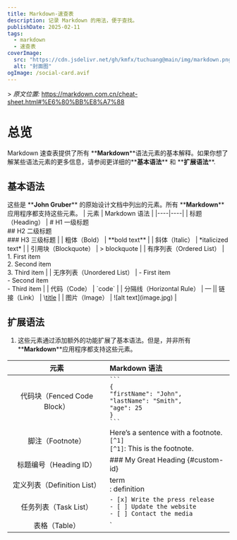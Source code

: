 ```yaml
---
title: Markdown-速查表
description: 记录 Markdown 的用法，便于查找。
publishDate: 2025-02-11
tags:
  - markdown
  - 速查表
coverImage:
  src: "https://cdn.jsdelivr.net/gh/kmfx/tuchuang@main/img/markdown.png"
  alt: "封面图"
ogImage: /social-card.avif
---
```

\> *原文位置:* <https://markdown.com.cn/cheat-sheet.html#%E6%80%BB%E8%A7%88>

# 总览

Markdown 速查表提供了所有 \*\***Markdown**\*\*语法元素的基本解释。如果你想了解某些语法元素的更多信息，请参阅更详细的\*\***基本语法**\*\* 和 \*\***扩展语法**\*\*.

## 基本语法

这些是 \*\***John Gruber**\*\* 的原始设计文档中列出的元素。所有 \*\***Markdown**\*\*应用程序都支持这些元素。
| 元素 | Markdown 语法 |
|----|----|
| 标题（Heading） | # H1 一级标题<br> ## H2 二级标题<br> ### H3 三级标题 |
| 粗体（Bold） | \*\*bold text\*\* |
| 斜体（Italic） | \*italicized text\* |
| 引用块（Blockquote） | > blockquote |
| 有序列表（Ordered List） | 1. First item<br> 2. Second item<br> 3. Third item |
| 无序列表（Unordered List） | - First item<br> - Second item<br> - Third item |
| 代码（Code） | \`code\` |
| 分隔线（Horizontal Rule） | — || 链接（Link） | \\[title](<https://www.example.com>) |
| 图片（Image） | !\[alt text](image.jpg) |

## 扩展语法

1. 这些元素通过添加额外的功能扩展了基本语法。但是，并非所有 \*\***Markdown**\*\*应用程序都支持这些元素。

| 元素 | Markdown 语法 |
|:--:|:---|
| 代码块（Fenced Code Block） | ```` ``` ````<br>`{`<br/>`"firstName": "John",`<br/>`"lastName": "Smith",`<br/>`"age": 25`<br/>`}`<br>```` ``` ```` |
| 脚注（Footnote） | Here’s a sentence with a footnote. `[^1]`<br/>`[^1]`: This is the footnote. |
| 标题编号（Heading ID） | ### My Great Heading {#custom-id} |
| 定义列表（Definition List） | term<br />: definition |
| 任务列表（Task List）| `- [x] Write the press release`<br/>`- [ ] Update the website`<br/>`- [ ] Contact the media` |
| 表格（Table） | `| Syntax | Description |`<br/>`| -----------  |  -----------  |`<br/>`| Header  |  Title  |`<br/>`| Paragraph | Text |` |
